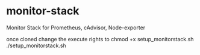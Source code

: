# monitor-stack
Monitor Stack for Prometheus, cAdvisor, Node-exporter

once cloned 
change the execute rights to
chmod +x setup_monitorstack.sh
./setup_monitorstack.sh
